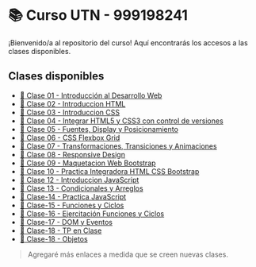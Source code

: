# 📚 Curso UTN - 999198241

¡Bienvenido/a al repositorio del curso! Aquí encontrarás los accesos a las clases disponibles.

## Clases disponibles

- [📝 Clase 01 - Introducción al Desarrollo Web](./Clase-01/Clase-1-Introduccion-Desarrollo-Web.md)
- [📝 Clase 02 - Introduccion HTML](./Clase-02/Clase-2-Introduccion-HTML.md)
- [📝 Clase 03 - Introduccion CSS](./Clase-03/Clase-3-Introduccion-CSS.md)
- [📝 Clase 04 - Integrar HTML5 y CSS3 con control de versiones](./Clase-04/Clase-4-HTML5-CSS3-Git-GitHub.md)
- [📝 Clase 05 - Fuentes, Display y Posicionamiento](./Clase-05/Clase-5-CSS-Fuentes-Display-Posicionamiento.md)
- [📝 Clase 06 - CSS Flexbox Grid](./Clase-06/Clase-6-CSS-Flexbox-Grid.md)
- [📝 Clase 07 - Transformaciones, Transiciones y Animaciones](./Clase-07/Clase-7-CSS-Transformaciones-Transiciones-Animaciones.md)
- [📝 Clase 08 - Responsive Design](./Clase-08/Clase-8-Responsive-Design.md)
- [📝 Clase 09 - Maquetacion Web Bootstrap](./Clase-09/Clase-9-Maquetacion-Web-Bootstrap.md)
- [📝 Clase 10 - Practica Integradora HTML CSS Bootstrap](./Clase-10/Clase-10-Practica-Integradora-HTML-CSS-Bootstrap.md)
- [📝 Clase 12 - Introduccion JavaScript](./Clase-12/Clase-12-Introduccion-JavaScript.md)
- [📝 Clase 13 - Condicionales y Arreglos](./Clase-13/Clase-13-Condicionales-Arreglos.md)
- [📝 Clase-14 - Practica JavaScript](./Clase-14/Clase-14-Practica-JavaScript.md)
- [📝 Clase-15 - Funciones y Ciclos](./Clase-15/Clase-15-Funciones-Ciclos.md)
- [📝 Clase-16 - Ejercitación Funciones y Ciclos](./Clase-16/Clase-16-Ejercitacion-Funciones-Ciclos.md)
- [📝 Clase-17 - DOM y Eventos](./Clase-17/Clase-17-DOM-Eventos.md)
- [📝 Clase-18 - TP en Clase](./Clase-18/Clase-18-Trabajo-Practico-DOM-Eventos.md)
- [📝 Clase-18 - Objetos](./Clase-18/objetos.md)

> Agregaré más enlaces a medida que se creen nuevas clases.
